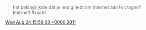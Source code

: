> het belangrijkste dat je nodig hebt om Internet aan te vragen? Internet\! \#zucht

<img src="../../media/tweet.ico" width="12" /> [Wed Aug 24 15:56:33 +0000 2011](https://twitter.com/DromerDenker/status/106394472753004546)